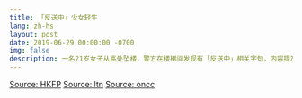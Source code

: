 ```yaml
---
title: 「反送中」少女轻生
lang: zh-hs
layout: post
date: 2019-06-29 00:00:00 -0700
img: false
description: 一名21岁女子从高处坠楼，警方在楼梯间发现有「反送中」相关字句，内容提及反对《逃犯条例》修例的诉求，以及「收回暴动论、释放学生示威者、林郑下台、严惩警方」。
---
```


[Source: HKFP](https://www.hongkongfp.com/2019/06/29/21-year-old-hong-kong-student-falls-death-sheung-shui-leaving-message-opposing-extradition-law/)
[Source: ltn](https://news.ltn.com.tw/news/world/breakingnews/2837806)
[Source: oncc](https://hk.on.cc/hk/bkn/cnt/news/20190629/bkn-20190629163435030-0629_00822_001.html)